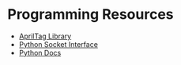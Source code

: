 # Programming Resources

- [AprilTag Library](https://github.com/AprilRobotics/apriltag)
- [Python Socket Interface](https://docs.python.org/3/library/socket.html)
- [Python Docs](https://docs.python.org/3/)
